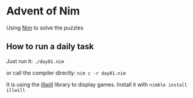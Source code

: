 # Advent of Nim

Using [Nim](https://nim-lang.org/) to solve the puzzles

## How to run a daily task

Just run it: `./day01.nim`

or call the compiler directly: `nim c -r day01.nim`

It is using the [illwill](https://github.com/johnnovak/illwill) library to display games. Install it with `nimble install illwill`
